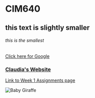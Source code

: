# CIM640 



## this text is slightly smaller


###### this is the smallest

[Click here for Google](http://www.google.com)


### [Claudia's Website](http://www.claudiamartinez.us)

[Link to Week 1 Assignments page](https://github.com/claudiamarz/cim640/tree/master/week1/readme.md)

![Baby Giraffe](https://s-media-cache-ak0.pinimg.com/originals/f2/49/85/f24985c7681555d1b76541edc0866369.jpg)